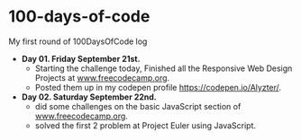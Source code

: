 # 100-days-of-code
My first round of 100DaysOfCode log

* **Day 01. Friday September 21st.**
	- Starting the challenge today, Finished all the Responsive Web Design Projects at www.freecodecamp.org.
	- Posted them up in my codepen profile https://codepen.io/Alyzter/.
* **Day 02. Saturday September 22nd.**
	- did some challenges on the basic JavaScript section of www.freecodecamp.org.
	- solved the first 2 problem at Project Euler using JavaScript.
